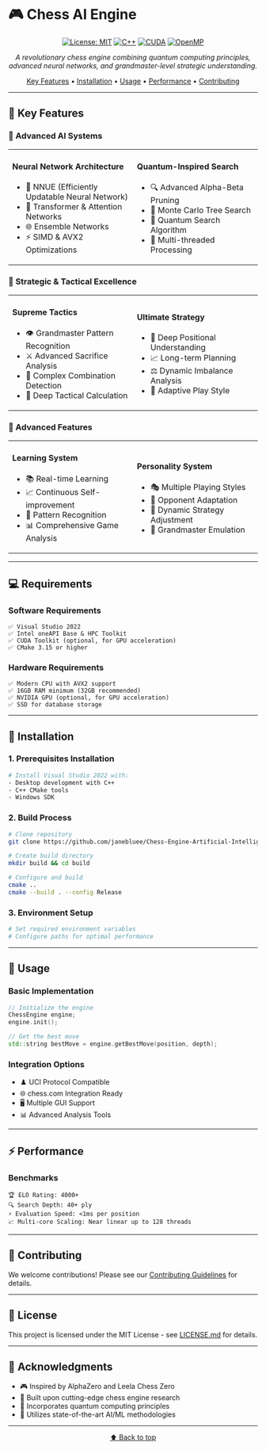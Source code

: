 # 🎮 Chess AI Engine

<div align="center">


[![License: MIT](https://img.shields.io/badge/License-MIT-yellow.svg)](https://opensource.org/licenses/MIT)
[![C++](https://img.shields.io/badge/C++-17-blue.svg)](https://isocpp.org/)
[![CUDA](https://img.shields.io/badge/CUDA-Enabled-green.svg)](https://developer.nvidia.com/cuda-toolkit)
[![OpenMP](https://img.shields.io/badge/OpenMP-Enabled-orange.svg)](https://www.openmp.org/)

*A revolutionary chess engine combining quantum computing principles, advanced neural networks, and grandmaster-level strategic understanding.*

[Key Features](#-key-features) • [Installation](#-installation) • [Usage](#-usage) • [Performance](#-performance) • [Contributing](#-contributing)

</div>

---

## 🌟 Key Features

### 🧠 Advanced AI Systems

<table>
<tr>
<td width="50%">

#### Neural Network Architecture
- 🔮 NNUE (Efficiently Updatable Neural Network)
- 🔄 Transformer & Attention Networks
- 🌐 Ensemble Networks
- ⚡ SIMD & AVX2 Optimizations

</td>
<td width="50%">

#### Quantum-Inspired Search
- 🔍 Advanced Alpha-Beta Pruning
- 🎲 Monte Carlo Tree Search
- 🌌 Quantum Search Algorithm
- 💪 Multi-threaded Processing

</td>
</tr>
</table>

### 🎯 Strategic & Tactical Excellence

<table>
<tr>
<td width="50%">

#### Supreme Tactics
- 👁️ Grandmaster Pattern Recognition
- ⚔️ Advanced Sacrifice Analysis
- 🎯 Complex Combination Detection
- 🧮 Deep Tactical Calculation

</td>
<td width="50%">

#### Ultimate Strategy
- 🏰 Deep Positional Understanding
- 📈 Long-term Planning
- ⚖️ Dynamic Imbalance Analysis
- 🔄 Adaptive Play Style

</td>
</tr>
</table>

### 🚀 Advanced Features

<table>
<tr>
<td width="50%">

#### Learning System
- 📚 Real-time Learning
- 📈 Continuous Self-improvement
- 🧩 Pattern Recognition
- 📊 Comprehensive Game Analysis

</td>
<td width="50%">

#### Personality System
- 🎭 Multiple Playing Styles
- 🎯 Opponent Adaptation
- 🔄 Dynamic Strategy Adjustment
- 👑 Grandmaster Emulation

</td>
</tr>
</table>

---

## 💻 Requirements

### Software Requirements
```plaintext
✅ Visual Studio 2022
✅ Intel oneAPI Base & HPC Toolkit
✅ CUDA Toolkit (optional, for GPU acceleration)
✅ CMake 3.15 or higher
```

### Hardware Requirements
```plaintext
✅ Modern CPU with AVX2 support
✅ 16GB RAM minimum (32GB recommended)
✅ NVIDIA GPU (optional, for GPU acceleration)
✅ SSD for database storage
```

---

## 🔧 Installation

### 1. Prerequisites Installation
```bash
# Install Visual Studio 2022 with:
- Desktop development with C++
- C++ CMake tools
- Windows SDK
```

### 2. Build Process
```bash
# Clone repository
git clone https://github.com/janebluee/Chess-Engine-Artificial-Intelligence.git

# Create build directory
mkdir build && cd build

# Configure and build
cmake ..
cmake --build . --config Release
```

### 3. Environment Setup
```bash
# Set required environment variables
# Configure paths for optimal performance
```

---

## 📖 Usage

### Basic Implementation
```cpp
// Initialize the engine
ChessEngine engine;
engine.init();

// Get the best move
std::string bestMove = engine.getBestMove(position, depth);
```

### Integration Options
- ♟️ UCI Protocol Compatible
- 🌐 chess.com Integration Ready
- 🖥️ Multiple GUI Support
- 📊 Advanced Analysis Tools

---

## ⚡ Performance

### Benchmarks
```plaintext
🏆 ELO Rating: 4000+
🔍 Search Depth: 40+ ply
⚡ Evaluation Speed: <1ms per position
📈 Multi-core Scaling: Near linear up to 128 threads
```

---

## 🤝 Contributing

We welcome contributions! Please see our [Contributing Guidelines](CONTRIBUTING.md) for details.

---

## 📜 License

This project is licensed under the MIT License - see [LICENSE.md](LICENSE.md) for details.

---

## 🙏 Acknowledgments

- 🎮 Inspired by AlphaZero and Leela Chess Zero
- 🧠 Built upon cutting-edge chess engine research
- 🌌 Incorporates quantum computing principles
- 🔬 Utilizes state-of-the-art AI/ML methodologies

---

<div align="center">


[⬆ Back to top](#ultrachess-ai-engine)

</div>
